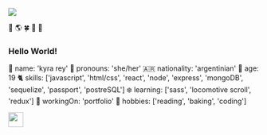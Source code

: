 
<!--
**kyrarey/kyrarey** is a ✨ _special_ ✨ repository because its `README.md` (this file) appears on your GitHub profile.

### Hi there 👋

Here are some ideas to get you started:

- 🔭 I’m currently working on ...
- 🌱 I’m currently learning ...
- 👯 I’m looking to collaborate on ...
- 🤔 I’m looking for help with ...
- 💬 Ask me about ...
- 📫 How to reach me: ...
- 😄 Pronouns: ...
- ⚡ Fun fact: ...
-->

![](https://tenor.com/view/luana-caminando-pixel-art-girl-gif-17671021&auto=format&fit=crop&w=1074&q=80)


🌱  🌎  :four_leaf_clover:  🦜 🍐
### Hello World!

:cherry_blossom: name: 'kyra rey'
:chestnut: pronouns: 'she/her'
🇦🇷 nationality: 'argentinian'
:sunflower: age: 19
:cat2: skills: ['javascript', 'html/css', 'react', 'node', 'express', 'mongoDB', 'sequelize', 'passport', 'postreSQL']
:snowflake: learning: ['sass', 'locomotive scroll', 'redux']
🔭 workingOn: 'portfolio'
:ocean: hobbies: ['reading', 'baking', 'coding']

<a href="https://www.linkedin.com/in/kyrarey/">
    <img height="30" src="https://cdn2.iconfinder.com/data/icons/social-icon-3/512/social_style_3_in-306.png"/>
</a>

